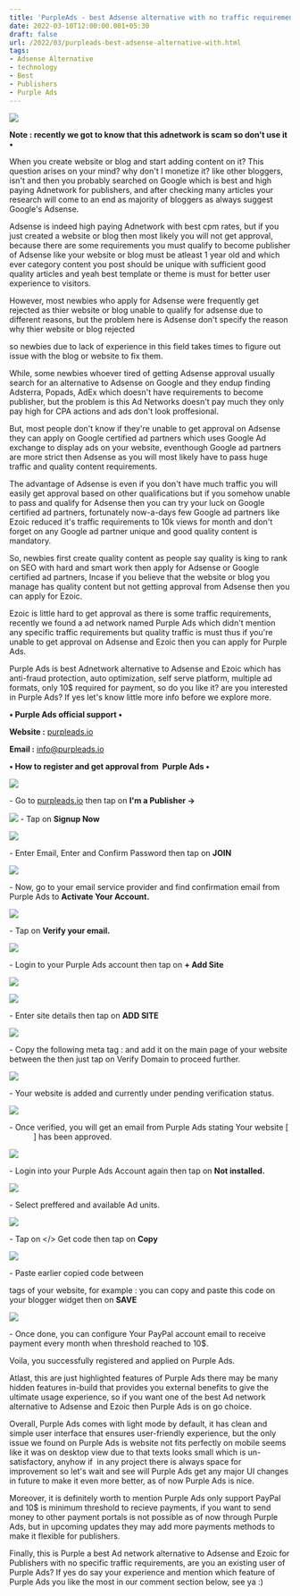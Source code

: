 ```yaml
---
title: 'PurpleAds - best Adsense alternative with no traffic requirements.'
date: 2022-03-10T12:00:00.001+05:30
draft: false
url: /2022/03/purpleads-best-adsense-alternative-with.html
tags: 
- Adsense Alternative
- technology
- Best
- Publishers
- Purple Ads
---
```


 [![](https://lh3.googleusercontent.com/-RIF-6_wA_N8/YipvMoBTHMI/AAAAAAAAJnY/uQU_EGwyQ_MCYyxk-1kEEhEZTkHQ_YeDwCNcBGAsYHQ/s1600/1646948143647838-0.png)](https://lh3.googleusercontent.com/-RIF-6_wA_N8/YipvMoBTHMI/AAAAAAAAJnY/uQU_EGwyQ_MCYyxk-1kEEhEZTkHQ_YeDwCNcBGAsYHQ/s1600/1646948143647838-0.png) 

  

  

**Note : recently we got to know that this adnetwork is scam so don't use it •**

  

When you create website or blog and start adding content on it? This question arises on your mind? why don't I monetize it? like other bloggers, isn't and then you probably searched on Google which is best and high paying Adnetwork for publishers, and after checking many articles your research will come to an end as majority of bloggers as always suggest Google's Adsense.

  

Adsense is indeed high paying Adnetwork with best cpm rates, but if you just created a website or blog then most likely you will not get approval, because there are some requirements you must qualify to become publisher of Adsense like your website or blog must be atleast 1 year old and which ever category content you post should be unique with sufficient good quality articles and yeah best template or theme is must for better user experience to visitors.

  

However, most newbies who apply for Adsense were frequently get rejected as thier website or blog unable to qualify for adsense due to different reasons, but the problem here is Adsense don't specify the reason why thier website or blog rejected

so newbies due to lack of experience in this field takes times to figure out issue with the blog or website to fix them.

  

While, some newbies whoever tired of getting Adsense approval usually search for an alternative to Adsense on Google and they endup finding Adsterra, Popads, AdEx which doesn't have requirements to become publisher, but the problem is this Ad Networks doesn't pay much they only pay high for CPA actions and ads don't look proffesional.

  

But, most people don't know if they're unable to get approval on Adsense they can apply on Google certified ad partners which uses Google Ad exchange to display ads on your website, eventhough Google ad partners are more strict then Adsense as you will most likely have to pass huge traffic and quality content requirements.

  

The advantage of Adsense is even if you don't have much traffic you will easily get approval based on other qualifications but if you somehow unable to pass and qualify for Adsense then you can try your luck on Google certified ad partners, fortunately now-a-days few Google ad partners like Ezoic reduced it's traffic requirements to 10k views for month and don't forget on any Google ad partner unique and good quality content is mandatory.

  

So, newbies first create quality content as people say quality is king to rank on SEO with hard and smart work then apply for Adsense or Google certified ad partners, Incase if you believe that the website or blog you manage has quality content but not getting approval from Adsense then you can apply for Ezoic.

  

Ezoic is little hard to get approval as there is some traffic requirements, recently we found a ad network named Purple Ads which didn't mention any specific traffic requirements but quality traffic is must thus if you're unable to get approval on Adsense and Ezoic then you can apply for Purple Ads.

  

Purple Ads is best Adnetwork alternative to Adsense and Ezoic which has anti-fraud protection, auto optimization, self serve platform, multiple ad formats, only 10$ required for payment, so do you like it? are you interested in Purple Ads? If yes let's know little more info before we explore more.

  

**• Purple Ads official support •**

**Website :** [purpleads.io](http://purpleads.io)

**Email :** [info@purpleads.io](mailto:info@purpleads.io)

**• How to register and get approval from  Purple Ads •**

 **[![](https://lh3.googleusercontent.com/-YiqSnnUDzfw/YipvLoec3VI/AAAAAAAAJnU/RIwi4vZz5IEbm9qi_7_5o0G5wP6qpTAjQCNcBGAsYHQ/s1600/1646948139440856-1.png)](https://lh3.googleusercontent.com/-YiqSnnUDzfw/YipvLoec3VI/AAAAAAAAJnU/RIwi4vZz5IEbm9qi_7_5o0G5wP6qpTAjQCNcBGAsYHQ/s1600/1646948139440856-1.png)** 

\- Go to [purpleads.io](http://purpleads.io) then tap on **I'm a Publisher ->**

 **[![](https://lh3.googleusercontent.com/-6nGj6-EtNVo/YipvKr9Hw2I/AAAAAAAAJnQ/iqV39sgzwRAeWmKJH-xRZR1LHttIefL2wCNcBGAsYHQ/s1600/1646948135324287-2.png)](https://lh3.googleusercontent.com/-6nGj6-EtNVo/YipvKr9Hw2I/AAAAAAAAJnQ/iqV39sgzwRAeWmKJH-xRZR1LHttIefL2wCNcBGAsYHQ/s1600/1646948135324287-2.png)** \- Tap on **Signup Now**

  

 [![](https://lh3.googleusercontent.com/-A228dZClkRM/YipvJkbiqqI/AAAAAAAAJnM/1w0hr_5uVmItXAlc9xLJ3onf0z7TBAGjQCNcBGAsYHQ/s1600/1646948131274855-3.png)](https://lh3.googleusercontent.com/-A228dZClkRM/YipvJkbiqqI/AAAAAAAAJnM/1w0hr_5uVmItXAlc9xLJ3onf0z7TBAGjQCNcBGAsYHQ/s1600/1646948131274855-3.png) 

\- Enter Email, Enter and Confirm Password then tap on **JOIN**

 **[![](https://lh3.googleusercontent.com/-hTWi1Uxxk68/YipvInshW9I/AAAAAAAAJnI/vX07hnPwElscOim4-D0TOc5REJtz0GseQCNcBGAsYHQ/s1600/1646948127377141-4.png)](https://lh3.googleusercontent.com/-hTWi1Uxxk68/YipvInshW9I/AAAAAAAAJnI/vX07hnPwElscOim4-D0TOc5REJtz0GseQCNcBGAsYHQ/s1600/1646948127377141-4.png)** 

\- Now, go to your email service provider and find confirmation email from Purple Ads to **Activate Your Account.**

 **[![](https://lh3.googleusercontent.com/-Ioi-WnSyPlc/YipvHgULaGI/AAAAAAAAJnE/ssP0c_LQnJYc7c8Q7tBr5T6K8xj9mLFrACNcBGAsYHQ/s1600/1646948123537931-5.png)](https://lh3.googleusercontent.com/-Ioi-WnSyPlc/YipvHgULaGI/AAAAAAAAJnE/ssP0c_LQnJYc7c8Q7tBr5T6K8xj9mLFrACNcBGAsYHQ/s1600/1646948123537931-5.png)** 

\- Tap on **Verify your email.**

 **[![](https://lh3.googleusercontent.com/-9V-m-uE4_WQ/YipvGmwu9sI/AAAAAAAAJnA/3bufTs21qHcUAVtfFLIjsqxKr6HYTTAswCNcBGAsYHQ/s1600/1646948120003227-6.png)](https://lh3.googleusercontent.com/-9V-m-uE4_WQ/YipvGmwu9sI/AAAAAAAAJnA/3bufTs21qHcUAVtfFLIjsqxKr6HYTTAswCNcBGAsYHQ/s1600/1646948120003227-6.png)** 

\- Login to your Purple Ads account then tap on **\+ Add Site**

 **[![](https://lh3.googleusercontent.com/-v-cm2OAQlYY/YipvFmVKwWI/AAAAAAAAJm8/S0pHPMdW-jwYj452f_eTvU1-bBAnUv-igCNcBGAsYHQ/s1600/1646948115851571-7.png)](https://lh3.googleusercontent.com/-v-cm2OAQlYY/YipvFmVKwWI/AAAAAAAAJm8/S0pHPMdW-jwYj452f_eTvU1-bBAnUv-igCNcBGAsYHQ/s1600/1646948115851571-7.png)** 

 [![](https://lh3.googleusercontent.com/-74EkC1-W8NY/YipvEs32y4I/AAAAAAAAJm4/AvBXauZRWFUxElyeUOZWyJdLIg9kfwrhACNcBGAsYHQ/s1600/1646948112390090-8.png)](https://lh3.googleusercontent.com/-74EkC1-W8NY/YipvEs32y4I/AAAAAAAAJm4/AvBXauZRWFUxElyeUOZWyJdLIg9kfwrhACNcBGAsYHQ/s1600/1646948112390090-8.png) 

  

  

\- Enter site details then tap on **ADD SITE**

 **[![](https://lh3.googleusercontent.com/-HRRudcrY4G8/YipvD7QaWDI/AAAAAAAAJm0/_TUnsRqYrgckqQYQEpHm7k5ZV_LQErMMACNcBGAsYHQ/s1600/1646948108517440-9.png)](https://lh3.googleusercontent.com/-HRRudcrY4G8/YipvD7QaWDI/AAAAAAAAJm0/_TUnsRqYrgckqQYQEpHm7k5ZV_LQErMMACNcBGAsYHQ/s1600/1646948108517440-9.png)** 

\- Copy the following meta tag : and add it on the main page of your website between the <head></head> then just tap on Verify Domain to proceed further.

  

 [![](https://lh3.googleusercontent.com/-X2_C6aM2Its/YipvC4Dv0uI/AAAAAAAAJmw/aqWAxs5SAmAPZTqjfDLz5o5Ut81ihxJfwCNcBGAsYHQ/s1600/1646948104431058-10.png)](https://lh3.googleusercontent.com/-X2_C6aM2Its/YipvC4Dv0uI/AAAAAAAAJmw/aqWAxs5SAmAPZTqjfDLz5o5Ut81ihxJfwCNcBGAsYHQ/s1600/1646948104431058-10.png) 

  

\- Your website is added and currently under pending verification status.

  

 [![](https://lh3.googleusercontent.com/-vNsTDg6K00o/YipvB1BJJsI/AAAAAAAAJms/qoRK55LdIkARU72fop1M1kvE4d7JFgeowCNcBGAsYHQ/s1600/1646948100868379-11.png)](https://lh3.googleusercontent.com/-vNsTDg6K00o/YipvB1BJJsI/AAAAAAAAJms/qoRK55LdIkARU72fop1M1kvE4d7JFgeowCNcBGAsYHQ/s1600/1646948100868379-11.png) 

  
\- Once verified, you will get an email from Purple Ads stating Your website \[             \] has been approved.

  

 [![](https://lh3.googleusercontent.com/-xosYQShiPfE/YipvA_8s5oI/AAAAAAAAJmo/NGJM11glCVk4Y09njm_rrsrv4UmoQbuYQCNcBGAsYHQ/s1600/1646948097770209-12.png)](https://lh3.googleusercontent.com/-xosYQShiPfE/YipvA_8s5oI/AAAAAAAAJmo/NGJM11glCVk4Y09njm_rrsrv4UmoQbuYQCNcBGAsYHQ/s1600/1646948097770209-12.png) 

  

\- Login into your Purple Ads Account again then tap on **Not installed.**

 **[![](https://lh3.googleusercontent.com/-D9GZ6Vk6koI/YipvAGl2OqI/AAAAAAAAJmk/523oP9hcpTYWOyMCy2FRFv6J5Zu6TiKXACNcBGAsYHQ/s1600/1646948094323690-13.png)](https://lh3.googleusercontent.com/-D9GZ6Vk6koI/YipvAGl2OqI/AAAAAAAAJmk/523oP9hcpTYWOyMCy2FRFv6J5Zu6TiKXACNcBGAsYHQ/s1600/1646948094323690-13.png)** 

\- Select preffered and available Ad units.

  

 [![](https://lh3.googleusercontent.com/-PuuHDzOqgms/Yipu_QteQEI/AAAAAAAAJmg/qp1OVqp9Z8QZdCnHsekRFf5E5I1F8pYpQCNcBGAsYHQ/s1600/1646948090240975-14.png)](https://lh3.googleusercontent.com/-PuuHDzOqgms/Yipu_QteQEI/AAAAAAAAJmg/qp1OVqp9Z8QZdCnHsekRFf5E5I1F8pYpQCNcBGAsYHQ/s1600/1646948090240975-14.png) 

  

\- Tap on </> Get code then tap on **Copy**

 **[![](https://lh3.googleusercontent.com/-GOwaeWypPTo/Yipu-UQ7XlI/AAAAAAAAJmc/YlP-1jJzIMMW1nj5gm7Gl1JAtFIOKjZwgCNcBGAsYHQ/s1600/1646948085976947-15.png)](https://lh3.googleusercontent.com/-GOwaeWypPTo/Yipu-UQ7XlI/AAAAAAAAJmc/YlP-1jJzIMMW1nj5gm7Gl1JAtFIOKjZwgCNcBGAsYHQ/s1600/1646948085976947-15.png)** 

\- Paste earlier copied code between <div> </div> tags of your website, for example : you can copy and paste this code on your blogger widget then on **SAVE**

 **[![](https://lh3.googleusercontent.com/-0cW4ahzL6hU/Yipu9EyRVjI/AAAAAAAAJmY/5xKM_XM6EN8Cp6l4qQhJ3wPJhr-_LCiuQCNcBGAsYHQ/s1600/1646948080353312-16.png)](https://lh3.googleusercontent.com/-0cW4ahzL6hU/Yipu9EyRVjI/AAAAAAAAJmY/5xKM_XM6EN8Cp6l4qQhJ3wPJhr-_LCiuQCNcBGAsYHQ/s1600/1646948080353312-16.png)** 

\- Once done, you can configure Your PayPal account email to receive payment every month when threshold reached to 10$.

Voila, you successfully registered and applied on Purple Ads.

  

Atlast, this are just highlighted features of Purple Ads there may be many hidden features in-build that provides you external benefits to give the ultimate usage experience, so if you want one of the best Ad network alternative to Adsense and Ezoic then Purple Ads is on go choice.

  

Overall, Purple Ads comes with light mode by default, it has clean and simple user interface that ensures user-friendly experience, but the only issue we found on Purple Ads is website not fits perfectly on mobile seems like it was on desktop view due to that texts looks small which is un-satisfactory, anyhow if  in any project there is always space for improvement so let's wait and see will Purple Ads get any major UI changes in future to make it even more better, as of now Purple Ads is nice.

  

Moreover, it is definitely worth to mention Purple Ads only support PayPal and 10$ is minimum threshold to recieve payments, if you want to send money to other payment portals is not possible as of now through Purple Ads, but in upcoming updates they may add more payments methods to make it flexible for publishers.

  

Finally, this is Purple a best Ad network alternative to Adsense and Ezoic for Publishers with no specific traffic requirements, are you an existing user of Purple Ads? If yes do say your experience and mention which feature of Purple Ads you like the most in our comment section below, see ya :)